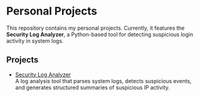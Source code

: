 # Personal Projects

This repository contains my personal projects. Currently, it features the **Security Log Analyzer**, a Python-based tool for detecting suspicious login activity in system logs.

## Projects
- [Security Log Analyzer](./log-analyzer)  
  A log analysis tool that parses system logs, detects suspicious events, and generates structured summaries of suspicious IP activity.
